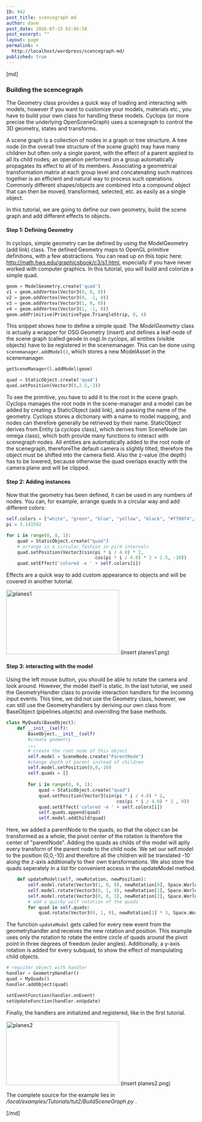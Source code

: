 ```yaml
---
ID: 942
post_title: scencegraph md
author: davm
post_date: 2016-07-15 02:06:58
post_excerpt: ""
layout: page
permalink: >
  http://localhost/wordpress/scencegraph-md/
published: true
---
```

[md]


### Building the scencegraph

The Geometry class provides a quick way of loading and interacting with models, however if you want to customize your models, materials etc., you have to build your own class for handling these models. Cyclops (or more precise the underlying OpenSceneGraph) uses a scenegraph to control the 3D geometry, states and transforms. 

A scene graph is a collection of nodes in a graph or tree structure. A tree node (in the overall tree structure of the scene graph) may have many children but often only a single parent, with the effect of a parent applied to all its child nodes; an operation performed on a group automatically propagates its effect to all of its members. Associating a geometrical transformation matrix at each group level and concatenating such matrices together is an efficient and natural way to process such operations. Commonly different shapes/objects are combined into a compound object that can then be moved, transformed, selected, etc. as easily as a single object.

In this tutorial, we are going to define our own geometry, build the scene graph and add different effects to objects.

#### Step 1: Defining Geometry

In cyclops, simple geometry can be defined by using the ModelGeometry (add link) class. The defined Geometry maps to OpenGL primitive definitions, with a few abstractions. You can read up on this topic here: http://math.hws.edu/graphicsbook/c3/s1.html,  especially if you have never worked with computer graphics.
 In this tutorial, you will build and colorize a simple quad.
 

``` python
geom = ModelGeometry.create('quad')
v1 = geom.addVertex(Vector3(0, 0, 0))
v2 = geom.addVertex(Vector3(0, -1, 0))
v3 = geom.addVertex(Vector3(1, 0, 0))
v4 = geom.addVertex(Vector3(1, -1, 0))
geom.addPrimitive(PrimitiveType.TriangleStrip, 0, 4)
```
This snippet shows how to define a simple quad. The *ModelGeometry* class is actually a wrapper for OSG Geometry (insert) and defines a leaf-node of the scene graph (called geode in osg).In cyclops, all entities (visible objects) have to be registered in the scenemanager. This can be done using ```scenemanager.addModel()```, which stores a new ModelAsset in the scenemanager.

``` python
getSceneManager().addModel(geom)

quad = StaticObject.create('quad')
quad.setPosition(Vector3(0,2.5,-3))
```
To see the primitive, you have to add it to the root in the scene graph. Cyclops manages the root node in the scene-manager and a model can be added by creating a StaticObject (add link), and passing the name of the geometry. Cyclops stores a dictionary with a name to model mapping, and nodes can therefore generally be retrieved by their name. StaticObject derives from Entity (a cyclops class), which derives from SceneNode (an omega class), which both provide many functions to interact with scenegraph nodes. All entities are automatically added to the root node of the scenegraph, thereforeThe default camera is slightly tilted, therefore the object must be shifted into the camera field. Also the z-value (the depth) has to be lowered, because otherwise the quad overlaps exactly with the camera plane and will be clipped.

#### Step 2: Adding instances

Now that the geometry has been defined, it can be used in any numbers of nodes. You can, for example, arrange quads in a circular way and add different colors:

``` python
self.colors = ["white", "green", "blue", "yellow", "black", "#ff00f4", "#00FFFF", "red"]
pi = 3.141592

for i in range(0, 8, 1):
    quad = StaticObject.create("quad")
    # arrange in a circular fashion in pi/4 intervals
    quad.setPosition(Vector3(sin(pi * i / 4.0) * 2,
                                 cos(pi * i / 4.0) * 2 + 2.5, -10))
    quad.setEffect('colored -e ' + self.colors[i])
```

Effects are a quick way to add custom appearance to objects and will be covered in another tutorial. 

<img src="http://localhost/wordpress/wp-content/uploads/2016/06/planes1-300x171.png" alt="planes1" width="300" height="171" class="alignnone size-medium wp-image-568" />
(insert planes1.png)

#### Step 3: interacting with the model

Using the left mouse button, you should be able to rotate the camera and look around. However, the model itself is static. In the last tutorial, we used the GeometryHandler class to provide interaction handlers for the incoming input events. This time, we did not use the Geometry class, however,  we can still use the Geometryhandlers by deriving our own class from BaseObject (pipelines.objects) and overriding the base methods.

``` python
class MyQuads(BaseObject):
    def __init__(self):
        BaseObject.__init__(self)
        #create geometry
        ...
        # create the root node of this object
        self.model = SceneNode.create("ParentNode")
        #change depth of parent instead of children
        self.model.setPosition(0,0,-10)
        self.quads = []
        
        for i in range(0, 8, 1):
            quad = StaticObject.create("quad")
            quad.setPosition(Vector3(sin(pi * i / 4.0) * 2,
                                         cos(pi * i / 4.0) * 2 , 0))
            quad.setEffect('colored -e ' + self.colors[i])
            self.quads.append(quad)
            self.model.addChild(quad)

```

Here, we added a parentNode to the quads, so that the object can be transformed as a whole, the pivot center of the rotation is therefore the center of "parentNode". Adding the quads as childs of the model will aplly every transform of the parent node to the child node. We set our self.model to the position (0,0,-10) and therefore all the children will be translated -10 along the z-axis additionally to their own transformations. We also store the quads seperately in a list for convenient access in the updateModel method.


```python
    def updateModel(self, newRotation, newPosition):
        self.model.rotate(Vector3(1, 0, 0), newRotation[0], Space.World)
        self.model.rotate(Vector3(0, 1, 0), newRotation[1], Space.World)
        self.model.rotate(Vector3(0, 0, 1), newRotation[2], Space.World)
        # add a quirky self rotation of the quads
        for quad in self.quads:
            quad.rotate(Vector3(0, 1, 0), newRotation[1] * 3, Space.World)
```

The function ```updateModel``` gets called for every new event from the geometryhandler and receives the new rotation and position. This example uses only the rotation to rotate the entire circle of quads around the pivot point in three degrees of freedom (euler angles). Additionally, a y-axis rotation is added for every subquad, to show the effect of manipulating child objects.

```python
# register object with handler
handler = GeometryHandler()
quad = MyQuads()
handler.addObject(quad)

setEventFunction(handler.onEvent)
setUpdateFunction(handler.onUpdate)
```
Finally, the handlers are initialized and registered, like in the first tutorial.

<img src="http://localhost/wordpress/wp-content/uploads/2016/06/planes2-300x170.png" alt="planes2" width="300" height="170" class="alignnone size-medium wp-image-569" />
(insert planes2.png)

The complete source for the example lies in */local/examples/Tutorials/tut2/BuildSceneGraph.py* .

[/md]